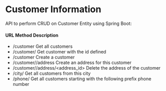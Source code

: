 # Customer Information

API to perform CRUD on Customer Entity using Spring Boot:

#### URL Method Description
- /customer  Get all customers
- /customer/<id>  Get customer with the id defined
- /customer  Create a customer
- /customer/<id>/address  Create an address for this customer
- /customer/<id>/address/<address_id>  Delete the address of the customer
- /city/<name>  Get all customers from this city
- /phone/<prefix>  Get all customers starting with the  following prefix phone number
